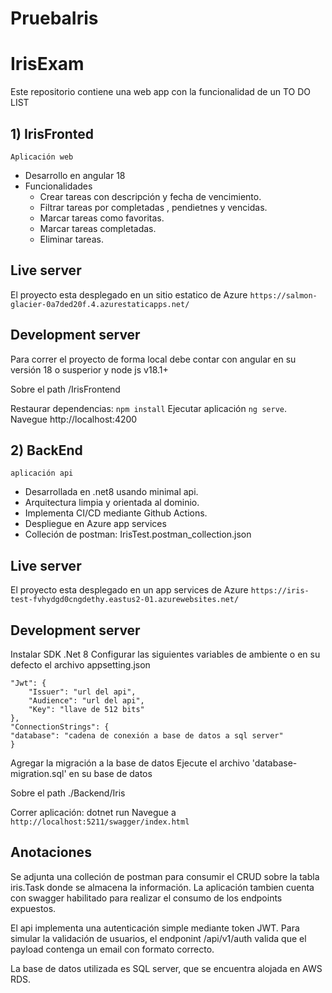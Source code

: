 # PruebaIris
# IrisExam

Este repositorio contiene una web app con la funcionalidad de un TO DO LIST

## 1) IrisFronted
    Aplicación web

  - Desarrollo en angular 18  
  - Funcionalidades
    - Crear tareas con descripción y fecha de vencimiento.
    - Filtrar tareas por completadas , pendietnes y vencidas.
    - Marcar tareas como favoritas.
    - Marcar tareas completadas.
    - Eliminar tareas. 

## Live server
El proyecto esta desplegado en un sitio estatico de Azure `https://salmon-glacier-0a7ded20f.4.azurestaticapps.net/`

## Development server

Para correr el proyecto de forma local debe contar con angular en su versión 18 o susperior y node js v18.1+

Sobre el path /IrisFrontend

Restaurar dependencias: `npm install`
Ejecutar aplicación `ng serve`. 
Navegue http://localhost:4200

## 2) BackEnd 
    aplicación api 

  - Desarrollada en .net8 usando minimal api. 
  - Arquitectura limpia y orientada al dominio.
  - Implementa CI/CD mediante Github Actions.
  - Despliegue en Azure app services
  - Colleción de postman: IrisTest.postman_collection.json

## Live server

El proyecto esta desplegado en un app services de Azure `https://iris-test-fvhydgd0cngdethy.eastus2-01.azurewebsites.net/`

## Development server

Instalar SDK .Net 8
Configurar las siguientes variables de ambiente o en su defecto el archivo appsetting.json

    "Jwt": {
        "Issuer": "url del api",
        "Audience": "url del api",
        "Key": "llave de 512 bits"
    },
    "ConnectionStrings": {
    "database": "cadena de conexión a base de datos a sql server"
    }

Agregar la migración a la base de datos
Ejecute el archivo 'database-migration.sql' en su base de datos 

Sobre el path ./Backend/Iris

Correr aplicación: dotnet run 
Navegue a `http://localhost:5211/swagger/index.html`

## Anotaciones

Se adjunta una colleción de postman para consumir el CRUD sobre la tabla iris.Task donde se almacena la información.
La aplicación tambien cuenta con swagger habilitado para realizar el consumo de los endpoints expuestos.

El api implementa una autenticación simple mediante token JWT. 
Para simular la validación de usuarios, el endponint /api/v1/auth valida que el payload contenga un email con formato correcto.

La base de datos utilizada es SQL server, que se encuentra alojada en AWS RDS.




